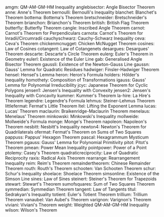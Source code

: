 amgm: QM-AM-GM-HM Inequality
anglebisector: Angle Bisector Theorem
anne: Anne's Theorem
bernoulli: Bernoulli's Inequality
blanchet: Blanchet's Theorem
bottema: Bottema's Theorem
bretschneider: Bretschneider's Theorem
brianchon: Brianchon's Theorem
british: British Flag Theorem
butterfly: Butterfly Theorem
cangle: Inscribed Angle Theorem
carnot: Carnot's Theorem for Perpendiculars
carnota: Carnot's Theorem for Inradii/Circumradii
cauchyschwarz: Cauchy-Schwarz Inequality
ceva: Ceva's Theorem
chickenmcnugget: Chicken McNugget Theorem
cosines: Law of Cosines
cotangent: Law of Cotangenets
desargues: Desargues' Theorem
descarte: Descarte's Circle Theorem
eulerg: Euler's Theorem in Geometry
eulerl: Existence of the Euler Line
gab: Generalised Angle Bisector Theorem
gaussli: Existence of the Newton-Gauss Line
gaussn: Gauss' Lemma for Quadratic Residues
hadwiger: Finsler-Hadwiger Theorem
hensel: Hensel's Lemma
heron: Heron's Formula
holders: Hölder's Inequality
homothety: Composition of Transformations
igauss: Gauss' Lemma for Polynomial Irreducibility
jcyc: Japanese Theorem for Cyclic Polygons
jensen1: Jensen's Inequality with Convexity
jensen2: Jensen's Inequality with Concavity
kummer: Kummer's Theorem
la-hire: La Hire's Theorem
legendre: Legendre's Formula
lehmus: Steiner-Lehmus Theorem
littlefermat: Fermat's Little Theorem
ltel: Lifting the Exponent Lemma
lucas: Lucas' Theorem
maclaurin: Braikenridge-Maclaurin Theorem
menelaus: Menelaus' Theorem
minkowski: Minkowski's Inequality
mollweide: Mollweide's Formula
monge: Monge's Theorem
napoleon: Napoleon's Theorem
nesbitt: Nesbitt's Inequality
newton4: Newton's Theorem for Quadrilaterals
ofermat: Fermat's Theorem on Sums of Two Squares
pappuss: Pappus' Hexagon Theorem
pascal: Hexagrammum Mysticum Theorem
pgauss: Gauss' Lemma for Polynomial Primitivity
pitot: Pitot's Theorem
pmean: Power Mean Inequality
pointpower: Power of a Point
ptolemy: Casey's Theorem
quadraticreciprocity: Law of Quadratic Reciprocity
raxis: Radical Axis Theorem
rearrange: Rearrangement Inequality
reim: Reim's Theorem
remaindertheorem: Chinese Remainder Theorem
routh: Routh's Theorem
schooten: Van Schooten Theorem
schur: Schur's Inequality
shoelace: Shoelace Theorem
simsonline: Existence of the Simson Line
sines: Law of Sines
steinert: Steiner's Theorem for Trapezoids
stewart: Stewart's Theorem
sumofsquares: Sum of Two Squares Theorem
symmedian: Symmedian Theorem
tangent: Law of Tangents
titul: Sedrakyan's Inequality
totient: Euler's Totient Theorem
trillium: Trillium Theorem
vanaubel: Van Aubel's Theorem
varignon: Varignon's Theorem
viviani: Viviani's Theorem
weight: Weighted QM-AM-GM-HM Inequality
wilson: Wilson's Theorem